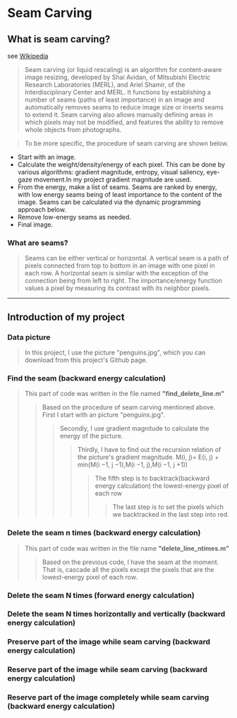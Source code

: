 # Seam Carving


## What is seam carving?

see [Wikipedia](https://en.wikipedia.org/wiki/Seam_carving)

>Seam carving (or liquid rescaling) is an algorithm for content-aware image resizing, developed by Shai Avidan, of Mitsubishi Electric Research Laboratories (MERL), and Ariel Shamir, of the Interdisciplinary Center and MERL. It functions by establishing a number of seams (paths of least importance) in an image and automatically removes seams to reduce image size or inserts seams to extend it. Seam carving also allows manually defining areas in which pixels may not be modified, and features the ability to remove whole objects from photographs.


>To be more specific, the procedure of seam carving are shown below.
* Start with an image.
* Calculate the weight/density/energy of each pixel. This can be done by various algorithms: gradient magnitude, entropy, visual saliency, eye-gaze movement.In my project gradient magnitude are used.
* From the energy, make a list of seams. Seams are ranked by energy, with low energy seams being of least importance to the content of the image. Seams can be calculated via the dynamic programming approach below.
* Remove low-energy seams as needed.
* Final image.


### What are seams?

>Seams can be either vertical or horizontal. A vertical seam is a path of pixels connected from top to bottom in an image with one pixel in each row. A horizontal seam is similar with the exception of the connection being from left to right. The importance/energy function values a pixel by measuring its contrast with its neighbor pixels.
-----

## Introduction of my project

### Data picture
>In this project, I use the picture "penguins.jpg", which you can download from this project's Github page.

### Find the seam (backward energy calculation)
>This part of code was written in the file named **"find_delete_line.m"**
>>Based on the procedure of seam carving mentioned above. First I start with an picture "penguins.jpg".
>>>Secondly, I use gradient magnitude to calculate the energy of the picture.
>>>>Thirdly, I have to find out the recursion relation of the picture's gradient magnitude.
M(i, j)= E(i, j) + min(M(i −1, j −1),M(i −1, j),M(i −1, j +1))
>>>>>The fifth step is to backtrack(backward energy calculation) the lowest-energy pixel of each row
>>>>>>The last step is to set the pixels which we backtracked in the last step into red.

### Delete the seam n times (backward energy calculation)
>This part of code was written in the file name  **"delete_line_ntimes.m"**
>>Based on the previous code, I have the seam at the moment. That is, cascade all the pixels except the pixels that are the lowest-energy pixel of each row.  

### Delete the seam N times (forward energy calculation)

### Delete the seam N times horizontally and vertically (backward energy calculation)

### Preserve part of the image while seam carving (backward energy calculation)

### Reserve part of the image while seam carving (backward energy calculation)

### Reserve part of the image completely while seam carving (backward energy calculation)









